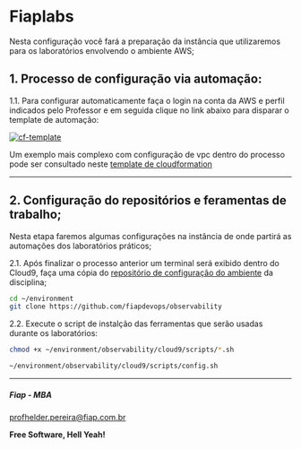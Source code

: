 # Fiaplabs

Nesta configuração você fará a preparação da instância que utilizaremos para os laboratórios envolvendo o ambiente AWS;

## 1. Processo de configuração via automação:

1.1. Para configurar automaticamente faça o login na conta da AWS e perfil indicados pelo Professor e em seguida clique no link abaixo para disparar o template de automação:

[![cf-template](https://s3.amazonaws.com/cloudformation-examples/cloudformation-launch-stack.png)](https://console.aws.amazon.com/cloudformation/home?region=us-east-2#/stacks/new?stackName=sandbox&templateURL=https://s3.us-east-1.amazonaws.com/cf-templates-fiaplabs-automation/cloud9-ide-with-ec2-small-instance.template.yaml)

Um exemplo mais complexo com configuração de vpc dentro do processo pode ser consultado neste [template de cloudformation](https://aws-quickstart.s3.amazonaws.com/quickstart-cloud9-ide/doc/aws-cloud9-cloud-based-ide.pdf)

---

## 2. Configuração do repositórios e feramentas de trabalho;

Nesta etapa faremos algumas configurações na instância de onde partirá as automações dos laboratórios práticos;

2.1. Após finalizar o processo anterior um terminal será exibido dentro do Cloud9, faça uma cópia do [repositório de configuração do ambiente](https://github.com/fiapdevops/observability) da disciplina;

```sh
cd ~/environment
git clone https://github.com/fiapdevops/observability
```

2.2. Execute o script de instalção das ferramentas que serão usadas durante os laboratórios:

```sh
chmod +x ~/environment/observability/cloud9/scripts/*.sh

~/environment/observability/cloud9/scripts/config.sh
```

---

##### Fiap - MBA
profhelder.pereira@fiap.com.br

**Free Software, Hell Yeah!**
